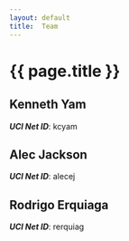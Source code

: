 ```yaml
---
layout: default
title:  Team
---
```


# {{ page.title }}


## Kenneth Yam
***UCI Net ID***: kcyam

## Alec Jackson
***UCI Net ID***: alecej

## Rodrigo Erquiaga
***UCI Net ID***: rerquiag
